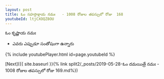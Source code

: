 ```yaml
---
layout: post
title: ఓం సహస్రాక్షాయ నమః   - 1008 రోజుల తపస్సులో రోజు  168
youtubeId: ltjCXOQZ8OU
---
```

 
 
 ఓం కృష్ణాయ నమః  
 
 -  ఎవరు ఎప్పుడూ సంతోషంగా ఉన్నారు 
 
  
 
  
 
 
 
 
 
 


{% include youtubePlayer.html id=page.youtubeId %}
 
[Next]({{ site.baseurl }}{% link  split2/_posts/2019-05-28-ఓం దమయిత్రే నమః  - 1008 రోజుల తపస్సులో రోజు  169.md%})
 
